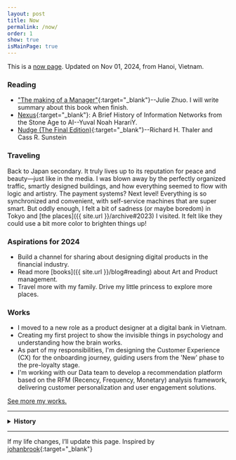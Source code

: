 ```yaml
---
layout: post
title: Now
permalink: /now/
order: 1
show: true
isMainPage: true
---
```


This is a <a href="https://nownownow.com/about" class="evidence">now page</a>. Updated on Nov 01, 2024, from Hanoi, Vietnam.

### Reading

- ["The making of a Manager"](https://www.juliezhuo.com/book/manager.html){:target="_blank"}--Julie Zhuo. I will write summary about this book when finish.
- [Nexus](https://www.amazon.com/Nexus-Brief-History-Information-Networks/dp/059373422X){:target="_blank"}: A Brief History of Information Networks from the Stone Age to AI--Yuval Noah HarariY.
- [Nudge (The Final Edition)](https://www.amazon.com/Nudge-Final-Richard-H-Thaler/dp/014313700X/){:target="_blank"}--Richard H. Thaler and Cass R. Sunstein

### Traveling

Back to Japan secondary. It truly lives up to its reputation for peace and beauty—just like in the media. I was blown away by the perfectly organized traffic, smartly designed buildings, and how everything seemed to flow with logic and artistry. The payment systems? Next level! Everything is so synchronized and convenient, with self-service machines that are super smart. But oddly enough, I felt a bit of sadness (or maybe boredom) in Tokyo and [the places]({{ site.url }}/archive#2023) I visited. It felt like they could use a bit more color to brighten things up!

### Aspirations for 2024

- Build a channel for sharing about designing digital products in the financial industry.
- Read more [books]({{ site.url }}/blog#reading) about Art and Product management.
- Travel more with my family. Drive my little princess to explore more places.

### Works

- I moved to a new role as a product designer at a digital bank in Vietnam.
- Creating my first project to show the invisible things in psychology and understanding how the brain works.
- As part of my responsibilities, I'm designing the Customer Experience (CX) for the onboarding journey, guiding users from the 'New' phase to the pre-loyalty stage. 
- I'm working with our Data team to develop a recommendation platform based on the RFM (Recency, Frequency, Monetary) analysis framework, delivering customer personalization and user engagement solutions.

<span><a href="{{site.baseurl}}/projects">See more my works.</a></span>

---

<details>
<summary><b>History</b></summary>
<h4> 2023 </h4>
<h5>Traveling</h5>
I visited Japan in November 2023 to join Coldplay's Liveshow <a href="https://www.instagram.com/p/CzdpDekxlcL/?utm_source=ig_web_copy_link&igsh=MzRlODBiNWFlZA==" target="blank">Music of the Spheres World Tour</a> - they're my favorite band. I felt and enjoyed that moment, so great, and Oh Yeahhh 🙌.
<h5>Works</h5>
<ul>
    <li><a href="https://ready.io" target="blank">Ready.io</a> project lauched.</li>
    <li>Design a Banking service for Household merchants in Vietnam.</li>
</ul>
<h4> 2022 </h4>
<h5>Works</h5>
<ul>
    <li>Head of Design at <a href="https://ready.io" target="blank">Ready.io</a>, led team to build a mobile app and we achieved <b>#6</b> Day-rank on Product Hunt, <a href="https://twitter.com/goreadyio/status/1614975003426004995?s=61&t=yUPsxF7rg_NPgVMM0pMJbQ" target="blank">see detail</a></li>
    <li><a href="https://www.good-designawards.com/award-details.html?award=49960" target="blank">Techcombank Mobile - Good Design Award 2022 🏅</a>. Proud to be a part of this achievement.</li>
    <li>Design experience for Bill & Payment services in <a href="https://techcombank.com/khach-hang-ca-nhan/ngan-hang-truc-tuyen/ngan-hang-so/techcombank-mobile" target="blank">Techcombank</a>, serving millions of people in Vietnam.</li>
    <li>Designed UX for <a href="{{site.baseurl}}/projects/2022-04-09-credit-card-instalment" target="blank">Instalment Online 💳</a> and kept Product team stays focused on the omnichannel services experience, increased more 800% of new users and gained > $40m revenue.</li>
    <li>Defined Data modeling and Designed UX for Techcombank rewind feature-based data insights <a href="{{site.baseurl}}/projects/2022-12-09-mobile-banking-rewind" target="blank">⏪ Rewind 2022</a>, tell customers about their financial life in a year.</li>
    <li>Designed UX for first digital red envelope feature <a href="{{site.baseurl}}/projects/2022-11-09-mobile-banking-lixi" target="blank">🧧 Li xi</a>, an innovative solution for customers with traditional and digital experiences seamlessly.</li>
    <li>Built a lab to conduct UX Research with Design team, conducted Usability Testing sessions with a hundred participants, and the IDI interviewing sessions.</li>
</ul>
</details>

---

If my life changes, I’ll update this page.
Inspired by [johanbrook](https://johanbrook.com/now/){:target="_blank"}